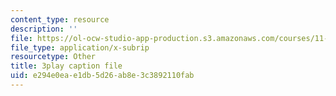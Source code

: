 ```yaml
---
content_type: resource
description: ''
file: https://ol-ocw-studio-app-production.s3.amazonaws.com/courses/11-601-introduction-to-environmental-policy-and-planning-fall-2016/e294e0eae1db5d26ab8e3c3892110fab_U_sZrNjbj1I.vtt
file_type: application/x-subrip
resourcetype: Other
title: 3play caption file
uid: e294e0ea-e1db-5d26-ab8e-3c3892110fab
---
```


